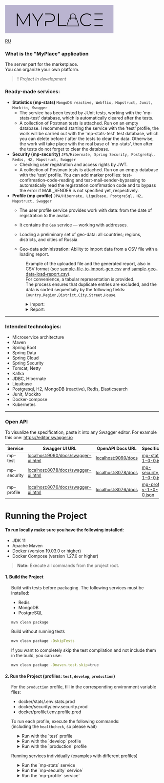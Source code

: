 ![myplace.png](docs/images/logo.png)

[RU](README-RU.md)

### What is the "MyPlace" application
The server part for the marketplace.  
You can organize your own platform.

> **!** _Project in development_

### Ready-made services:
- **Statistics (mp-stats)** `MongoDB reactive, Webflix, Mapstruct, Junit, Mockito, Swagger`  
  - The service has been tested by JUnit tests, working with the 'mp-stats-test' database, which is automatically cleared after the tests.  
  - A collection of Postman tests is attached. Run on an empty database. I recommend starting the service with the 'test' profile, the work will be carried out with the 'mp-stats-test' test database, which you can delete before / after the tests to clear the data. Otherwise, the work will take place with the real base of 'mp-stats', then after the tests do not forget to clear the database.
- **Security (mp-security)** `JPA/Hibernate, Spring Security, PostgreSql, Redis, H2, Mapstruct, Swagger`  
  - Checking user registration and access rights by JWT.  
  - A collection of Postman tests is attached. Run on an empty database with the 'test' profile. You can add marker profiles:
    test-confirmation-code-reading and test-mail-sender-bypassing to automatically read the registration confirmation code and to bypass the error if MAIL_SENDER is not specified yet, respectively.
- **Profile (mp-profile)** `JPA/Hibernate, Liquibase, PostgreSql, H2, Mapstruct, Swagger`
  - The user profile service provides work with data: from the date of registration to the avatar. 
  - It contains the `Geo` service — working with addresses.
  - Loading a preliminary set of geo-data: all countries; regions, districts, and cities of Russia.
  - Geo-data administration: Ability to import data from a CSV file with a loading report.
  
    <div style="margin-left: 20px;">

    Example of the uploaded file and the generated report, also in CSV format (see [sample-file-to-import-geo.csv](docs/files/sample-file-to-import-geo.csv) and [sample-geo-data-load-report.csv](docs/files/sample-geo-data-load-report.csv)).  
    For convenience, a tabular representation is provided.  
    The process ensures that duplicate entries are excluded, and the data is sorted sequentially by the following fields: `Country,Region,District,City,Street,House`.

    <details>
    <summary>Import:</summary>

    ![sample-file-to-import_geo-data.png](docs/images/sample-file-to-import_geo-data.png)

    </details>

    <details>
    <summary>Report:</summary>

    ![sample-geo-data-load-report.png](docs/images/sample-geo-data-load-report.png)

    </details>

    </div>  

---

### Intended technologies:
- Microservice architecture
- Maven
- Spring Boot
- Spring Data
- Spring Cloud
- Spring Security
- Tomcat, Netty
- Kafka
- JDBC, Hibernate
- Liquibase
- Postgresql, H2, MongoDB (reactive), Redis, Elasticsearch
- Junit, Mockito
- Docker-compose
- Kubernetes

---

### Open API

To visualize the specification, paste it into any Swagger editor. For example this one: https://editor.swagger.io

| Service     | Swagger UI URL                                                             | OpenAPI Docs URL                           | Specification                                                                        |
|-------------|----------------------------------------------------------------------------|--------------------------------------------|--------------------------------------------------------------------------------------|
| mp-test     | [localhost:9090/docs/swagger-ui.html](localhost:9090/docs/swagger-ui.html) | [localhost:9090/docs](localhost:9090/docs) | [mp-stats-v-1-0-0.json](docs/specification/mp-stats-service-spec-v-1-0-0.json)       |
| mp-security | [localhost:8078/docs/swagger-ui.html](localhost:8078/docs/swagger-ui.html) | [localhost:8078/docs](localhost:8078/docs) | [mp-security-v-1-0-0.json](docs/specification/mp-security-service-spec-v-1-0-0.json) |
| mp-profile  | [localhost:8076/docs/swagger-ui.html](localhost:8076/docs/swagger-ui.html) | [localhost:8076/docs](localhost:8076/docs) | [mp-profile-v-1-0-0.json](docs/specification/mp-profile-service-spec-v-1-0-0.json)   |

# Running the Project

#### To run locally make sure you have the following installed:
- JDK 11
- Apache Maven
- Docker (version 19.03.0 or higher)
- Docker Compose (version 1.27.0 or higher)

> **Note:** Execute all commands from the project root.

#### 1. Build the Project

<div style="margin-left: 20px;">

Build with tests before packaging. The following services must be installed:
- Redis
- MongoDB
- PostgreSQL

```bash
mvn clean package
```

Build without running tests

```bash
mvn clean package -DskipTests
```

If you want to completely skip the test compilation and not include them in the build, you can use:

```bash
mvn clean package -Dmaven.test.skip=true
````

</div>

#### 2. Run the Project (profiles: `test`, `develop`, `production`)

<div style="margin-left: 20px;">

For the `production` profile, fill in the corresponding environment variable files:
- docker/stats/.env.stats.prod
- docker/security/.env.security.prod
- docker/profile/.env.profile.prod


To run each profile, execute the following commands:  
(including the `healthcheck`, so please wait)

<div style="margin-left: 20px;">

<details>
<summary>Run with the `test` profile</summary>

`test` profile


  ```bash
  sudo docker-compose -f docker/docker-compose-test.yml build
  ```

  ```bash
  sudo docker-compose -f docker/docker-compose-test.yml up
  ```

[//]: # (</div>)

</details>

<details>
<summary>Run with the `develop` profile</summary>

`develop` profile

[//]: # (<div style="margin-left: 20px;">)

 ```bash  
sudo docker-compose -f docker/docker-compose-dev.yml build
 ```

 ```bash
sudo docker-compose -f docker/docker-compose-dev.yml up
 ```

[//]: # (</div>)

</details>

<details>
<summary>Run with the `production` profile</summary>

`production` profile

[//]: # (<div style="margin-left: 20px;">)

 ```bash  
sudo docker-compose -f docker/docker-compose-prod.yml build
 ```

 ```bash
sudo docker-compose -f docker/docker-compose-prod.yml up
 ```

</details>

</div>

</div>

<div style="margin-left: 20px;">

Running services individually (examples with different profiles)

<div style="margin-left: 20px;">

<details>
<summary>Run the `mp-stats` service</summary>

`mp-stats` service

<div style="margin-left: 20px;">

`test` profile

```bash  
sudo docker-compose -f docker/stats/docker-compose-stats-test.yml build
```

```bash 
sudo docker-compose -f docker/stats/docker-compose-stats-test.yml up
```

`develop` profile

```bash 
sudo docker-compose -f docker/stats/docker-compose-stats-dev.yml build
```

```bash 
sudo docker-compose -f docker/stats/docker-compose-stats-dev.yml up
```

`production` profile

```bash 
sudo docker-compose -f docker/stats/docker-compose-stats-prod.yml build
```

```bash 
sudo docker-compose -f docker/stats/docker-compose-stats-prod.yml up
```

</div>

</details>

<details>
<summary>Run the `mp-security` service`</summary>

`mp-security` service

<div style="margin-left: 20px;">

`test` profile

```bash 
sudo docker-compose -f docker/security/docker-compose-security-test.yml build
```

```bash 
sudo docker-compose -f docker/security/docker-compose-security-test.yml up
```

`develop` profile

```bash 
sudo docker-compose -f docker/security/docker-compose-security-dev.yml build
```

```bash 
sudo docker-compose -f docker/security/docker-compose-security-dev.yml up
```

`production` profile

```bash 
sudo docker-compose -f docker/security/docker-compose-security-prod.yml build
```

```bash 
sudo docker-compose -f docker/security/docker-compose-security-prod.yml up
```

</div>

</details>

<details>
<summary>Run the `mp-profile` service`</summary>

`mp-profile` service

<div style="margin-left: 20px;">

`test` profile

```bash 
sudo docker-compose -f docker/profile/docker-compose-profile-test.yml build
```

```bash 
sudo docker-compose -f docker/profile/docker-compose-profile-test.yml up
```

`develop` profile

```bash 
sudo docker-compose -f docker/profile/docker-compose-profile-dev.yml build
```

```bash 
sudo docker-compose -f docker/profile/docker-compose-profile-dev.yml up
```

`production` profile

```bash 
sudo docker-compose -f docker/profile/docker-compose-profile-prod.yml build
```

```bash 
sudo docker-compose -f docker/profile/docker-compose-profile-prod.yml up
```

</div>

</details>

</div>

</div>
